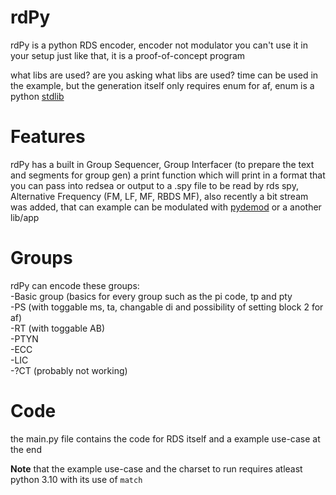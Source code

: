 # rdPy
rdPy is a python RDS encoder, encoder not modulator you can't use it in your setup just like that, it is a proof-of-concept program

what libs are used? are you asking what libs are used? time can be used in the example, but the generation itself only requires enum for af, enum is a python [stdlib](https://docs.python.org/3/library/enum.html)
# Features
rdPy has a built in Group Sequencer, Group Interfacer (to prepare the text and segments for group gen) a print function which will print in a format that you can pass into redsea or output to a .spy file to be read by rds spy, Alternative Frequency (FM, LF, MF, RBDS MF), also recently a bit stream was added, that can example can be modulated with [pydemod](https://github.com/ChristopheJacquet/Pydemod) or a another lib/app
# Groups
rdPy can encode these groups:<br>
  -Basic group (basics for every group such as the pi code, tp and pty<br>
  -PS (with toggable ms, ta, changable di and possibility of setting block 2 for af)<br>
  -RT (with toggable AB)<br>
  -PTYN<br>
  -ECC<br>
  -LIC<br>
  -?CT (probably not working)<br>
# Code
the main.py file contains the code for RDS itself and a example use-case at the end


**Note** that the example use-case and the charset to run requires atleast python 3.10 with its use of `match`
